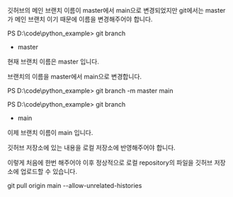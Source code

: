 깃허브의 메인 브랜치 이름이 master에서 main으로 변경되었지만 git에서는 master가 메인 브랜치 이기 때문에 이름을 변경해주어야 합니다. 


PS D:\code\python_example> git branch

* master

현재 브랜치 이름은 master 입니다.


브랜치의 이름을 master에서 main으로 변경합니다.

PS D:\code\python_example> git branch -m master main

PS D:\code\python_example> git branch

* main

이제 브랜치 이름이 main 입니다. 



깃허브 저장소에 있는 내용을 로컬 저장소에 반영해주어야 합니다. 

이렇게 처음에 한번 해주어야 이후 정상적으로 로컬 repository의 파일을 깃허브 저장소에 업로드할 수 있습니다. 

 

git pull origin main --allow-unrelated-histories